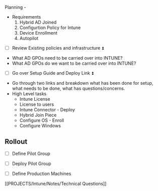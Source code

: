 Planning -
- Requirements
	1. Hybrid AD Joined
	2. Configurtion Policy for Intune
	3. Device Enrollment
	4. Autopilot


* [ ] Review Existing  policies and infrastructure ⏫ 
- What AD GPOs need to be carried over into INTUNE?
- What AD GPOs do we want to be carried over into INTUNE?

- [ ] Go over Setup Guide and Deploy Link ⏫
- Go through two links and breakdown what has been done for setup, what needs to be done, what has questions/concerns.
- High Level tasks
	- Intune License
	- License to users
	- Intune Connector - Deploy
	- Hybrid Join Piece
	- Configure OS - Enroll
	- Configure Windows


## Rollout 
- [ ] Define Pilot Group
- [ ] Deploy Pilot Group
- [ ] Define Production Machines


[[PROJECTS/Intune/Notes/Technical Questions]]